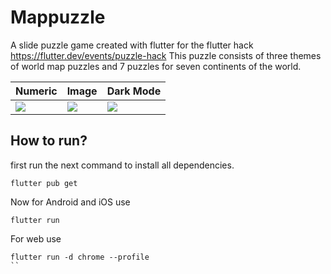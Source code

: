 # Mappuzzle

A slide puzzle game created with flutter for the flutter hack https://flutter.dev/events/puzzle-hack
This puzzle consists of three themes of world map puzzles and 7 puzzles for seven continents of the world.

| Numeric | Image          | Dark Mode |
|--------|----------------|----|
| ![](https://user-images.githubusercontent.com/15864336/152590496-b3f52cf5-f151-402d-9c99-89521cd2067b.png)  | ![](https://user-images.githubusercontent.com/15864336/152590537-57dc231e-ce73-4802-a16c-7364d6caea85.png) |![](https://user-images.githubusercontent.com/15864336/152590811-0b5a24c7-cd03-48ab-abb1-5a2000079b5f.png)

## How to run?

first run the next command to install all dependencies.
```shell
flutter pub get
```

Now for Android and iOS use
```shell
flutter run
```

For web use
```shell
flutter run -d chrome --profile    
``

